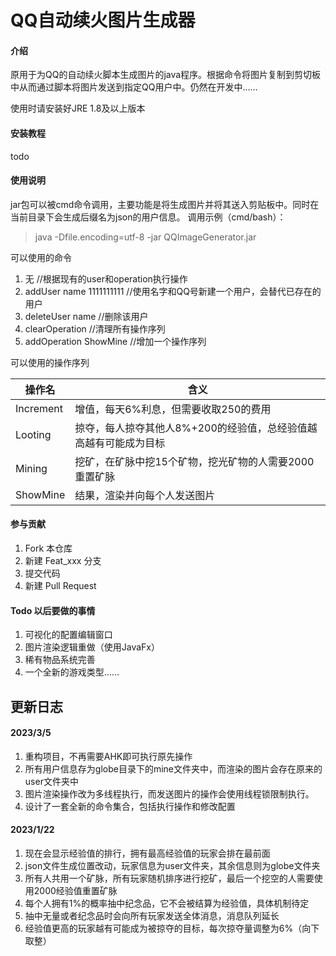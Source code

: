 # QQ自动续火图片生成器

#### 介绍

原用于为QQ的自动续火脚本生成图片的java程序。根据命令将图片复制到剪切板中从而通过脚本将图片发送到指定QQ用户中。仍然在开发中……

使用时请安装好JRE 1.8及以上版本

#### 安装教程

todo

#### 使用说明

jar包可以被cmd命令调用，主要功能是将生成图片并将其送入剪贴板中。同时在当前目录下会生成后缀名为json的用户信息。
调用示例（cmd/bash）：
> java -Dfile.encoding=utf-8 -jar QQImageGenerator.jar

可以使用的命令

1. 无 //根据现有的user和operation执行操作
2. addUser name 1111111111 //使用名字和QQ号新建一个用户，会替代已存在的用户
3. deleteUser name //删除该用户
4. clearOperation //清理所有操作序列
5. addOperation ShowMine //增加一个操作序列

可以使用的操作序列

| 操作名       | 含义                                  |
|-----------|-------------------------------------|
| Increment | 增值，每天6%利息，但需要收取250的费用               |
| Looting   | 掠夺，每人掠夺其他人8%+200的经验值，总经验值越高越有可能成为目标 |
| Mining    | 挖矿，在矿脉中挖15个矿物，挖光矿物的人需要2000重置矿脉      |
| ShowMine  | 结果，渲染并向每个人发送图片                      |

#### 参与贡献

1. Fork 本仓库
2. 新建 Feat_xxx 分支
3. 提交代码
4. 新建 Pull Request

#### Todo 以后要做的事情

1. 可视化的配置编辑窗口
2. 图片渲染逻辑重做（使用JavaFx）
3. 稀有物品系统完善
4. 一个全新的游戏类型……

## 更新日志

#### 2023/3/5

1. 重构项目，不再需要AHK即可执行原先操作
2. 所有用户信息存为globe目录下的mine文件夹中，而渲染的图片会存在原来的user文件夹中
3. 图片渲染操作改为多线程执行，而发送图片的操作会使用线程锁限制执行。
4. 设计了一套全新的命令集合，包括执行操作和修改配置

#### 2023/1/22

1. 现在会显示经验值的排行，拥有最高经验值的玩家会排在最前面
2. json文件生成位置改动，玩家信息为user文件夹，其余信息则为globe文件夹
3. 所有人共用一个矿脉，所有玩家随机排序进行挖矿，最后一个挖空的人需要使用2000经验值重置矿脉
4. 每个人拥有1%的概率抽中纪念品，它不会被结算为经验值，具体机制待定
5. 抽中无量或者纪念品时会向所有玩家发送全体消息，消息队列延长
6. 经验值更高的玩家越有可能成为被掠夺的目标，每次掠夺量调整为6%（向下取整）

